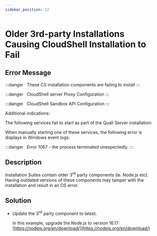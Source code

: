```yaml
---
sidebar_position: 12
---
```


# Older 3rd-party Installations Causing CloudShell Installation to Fail

## Error Message

:::danger &nbsp;
These CS installation components are failing to install
:::

:::danger &nbsp;
CloudShell server Proxy Configuration
:::

:::danger &nbsp;
CloudShell Sandbox API Configuration
:::

Additional indications:

The following services fail to start as part of the Quali Server installation:

When manually starting one of these services, the following error is displays in Windows event logs:

:::danger &nbsp;
Error 1067 - the process terminated unexpectedly.
:::

## Description

Installation Suites contain older 3<sup>rd</sup> party components (ie. Node.js etc). Having outdated versions of these components may tamper with the installation and result in an OS error.

## Solution

- Update the 3<sup>rd</sup> party component to latest.
    
    In this example, upgrade the Node.js to version 16.17: [https://nodejs.org/en/download/](https://nodejs.org/en/download/)
